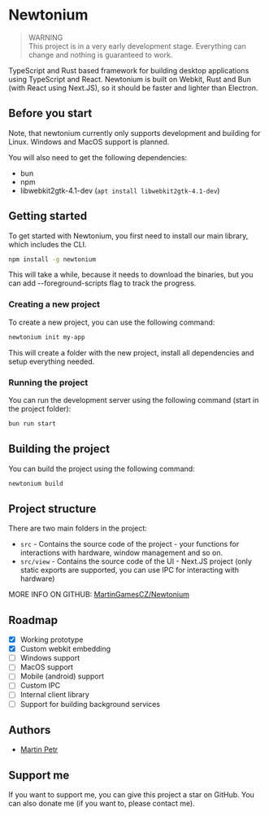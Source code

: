 # Newtonium

> WARNING <br />
> This project is in a very early development stage. Everything can change and nothing is guaranteed to work.

TypeScript and Rust based framework for building desktop applications using TypeScript and React. Newtonium is built on Webkit, Rust and Bun (with React using Next.JS), so it should be faster and lighter than Electron.

## Before you start
Note, that newtonium currently only supports development and building for Linux. Windows and MacOS support is planned.

You will also need to get the following dependencies:
- bun
- npm
- libwebkit2gtk-4.1-dev (`apt install libwebkit2gtk-4.1-dev`)

## Getting started
To get started with Newtonium, you first need to install our main library, which includes the CLI.

```bash
npm install -g newtonium
```

This will take a while, because it needs to download the binaries, but you can add --foreground-scripts flag to track the progress.

### Creating a new project
To create a new project, you can use the following command:

```bash
newtonium init my-app
```

This will create a folder with the new project, install all dependencies and setup everything needed.

### Running the project

You can run the development server using the following command (start in the project folder):

```bash
bun run start
```

## Building the project
You can build the project using the following command:

```bash
newtonium build
```

## Project structure
There are two main folders in the project:
- `src` - Contains the source code of the project - your functions for interactions with hardware, window management and so on.
- `src/view` - Contains the source code of the UI - Next.JS project (only static exports are supported, you can use IPC for interacting with hardware)

MORE INFO ON GITHUB: [MartinGamesCZ/Newtonium](https://github.com/MartinGamesCZ/Newtonium)

## Roadmap
- [x] Working prototype
- [x] Custom webkit embedding
- [ ] Windows support
- [ ] MacOS support
- [ ] Mobile (android) support
- [ ] Custom IPC
- [ ] Internal client library
- [ ] Support for building background services

## Authors
- [Martin Petr](https://github.com/MartinGamesCZ)

## Support me
If you want to support me, you can give this project a star on GitHub. You can also donate me (if you want to, please contact me).
